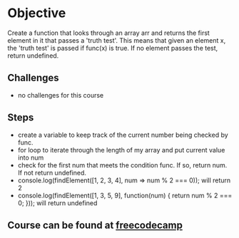 # Objective
Create a function that looks through an array arr and returns the first element in it that passes a 'truth test'. This means that given an element x, the 'truth test' is passed if func(x) is true. If no element passes the test, return undefined.

## Challenges
- no challenges for this course
## Steps
- create a variable to keep track of the current number being checked by func.
- for loop to iterate through the length of my array and put current value into num
- check for the first num that meets the condition func. If so, return num. If not return undefined.
- console.log(findElement([1, 2, 3, 4], num => num % 2 === 0)); will return 2
- console.log(findElement([1, 3, 5, 9], function(num) { return num % 2 === 0; })); will return undefined

## Course can be found at [freecodecamp](https://www.freecodecamp.org/learn/javascript-algorithms-and-data-structures/basic-algorithm-scripting/finders-keepers)
